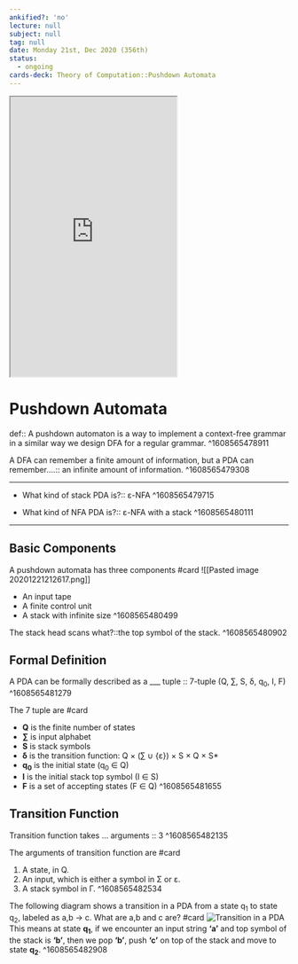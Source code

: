 ```yaml
---
ankified?: 'no'
lecture: null
subject: null
tag: null
date: Monday 21st, Dec 2020 (356th)
status:
  - ongoing
cards-deck: Theory of Computation::Pushdown Automata
---
```

<iframe src="https://www.youtube.com/embed/4ejIAmp_Atw" class="resize-vertical" style="height: 505px;"></iframe>

# Pushdown Automata
def:: A pushdown automaton is a way to implement a context-free grammar in a similar way we design DFA for a regular grammar. 
^1608565478911

A DFA can remember a finite amount of information, but a PDA can remember....:: an infinite amount of information.
^1608565479308

---
- What kind of stack PDA is?:: ε-NFA
^1608565479715

-  What kind of NFA PDA is?:: ε-NFA with a stack
^1608565480111


---

## Basic Components
A pushdown automata has three components #card 
![[Pasted image 20201221212617.png]]
- An input tape
- A finite control unit
- A stack with infinite size
^1608565480499

The stack head scans what?::the top symbol of the stack.
^1608565480902

## Formal Definition
A PDA can be formally described as a ___ tuple :: 7-tuple (Q, ∑, S, δ, q<sub>0</sub>, I, F) 
^1608565481279

The 7 tuple are #card 
- **Q** is the finite number of states
- **∑** is input alphabet
- **S** is stack symbols
- **δ** is the transition function: Q × (∑ ∪ {ε}) × S × Q × S\*
- **q<sub>0</sub>** is the initial state (q<sub>0</sub> ∈ Q)
- **I** is the initial stack top symbol (I ∈ S)
- **F** is a set of accepting states (F ∈ Q)
^1608565481655

## Transition Function
Transition function takes ... arguments :: 3
^1608565482135

The arguments of transition function are #card 

1. A state, in Q.
2. An input, which is either a symbol in Σ or ε.
3. A stack symbol in Γ.
^1608565482534


The following diagram shows a transition in a PDA from a state q<sub>1</sub> to state q<sub>2</sub>, labeled as a,b → c. What are a,b and c are? #card 
![Transition in a PDA](/automata_theory/images/transition_in_a_pda.jpg)
This means at state **q<sub>1</sub>**, if we encounter an input string **‘a’** and top symbol of the stack is **‘b’**, then we pop **‘b’**, push **‘c’** on top of the stack and move to state **q<sub>2</sub>**.
^1608565482908

